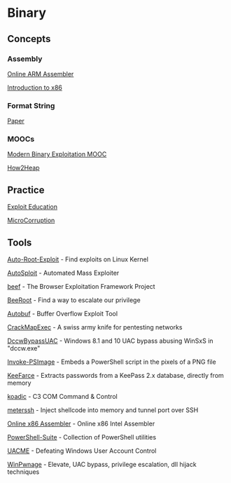 # Binary

## Concepts

### Assembly

[Online ARM Assembler](https://azm.azerialabs.com/)

[Introduction to x86](https://gitlab.com/mcmfb/intro_x86-64)

### Format String

[Paper](https://trailofbits.github.io/ctf/exploits/references/formatstring-1.2.pdf)

### MOOCs

[Modern Binary Exploitation MOOC](https://github.com/RPISEC/MBE)

[How2Heap](https://github.com/shellphish/how2heap)

## Practice

[Exploit Education](https://exploit.education/)

[MicroCorruption](https://microcorruption.com/login)

## Tools

[Auto-Root-Exploit](https://github.com/nilotpalbiswas/Auto-Root-Exploit/) - Find exploits on Linux Kernel

[AutoSploit](https://github.com/NullArray/AutoSploit) - Automated Mass Exploiter

[beef](https://github.com/beefproject/beef) - The Browser Exploitation Framework Project

[BeeRoot](https://github.com/AlessandroZ/BeRoot) - Find a way to escalate our privilege

[Autobuf](https://bitbucket.org/berserkguard/autobuf) - Buffer Overflow Exploit Tool

[CrackMapExec](https://github.com/byt3bl33d3r/CrackMapExec) - A swiss army knife for pentesting networks

[DccwBypassUAC](https://github.com/L3cr0f/DccwBypassUAC) - Windows 8.1 and 10 UAC bypass abusing WinSxS in "dccw.exe"

[Invoke-PSImage](https://github.com/peewpw/Invoke-PSImage) - Embeds a PowerShell script in the pixels of a PNG file

[KeeFarce](https://github.com/denandz/KeeFarce) - Extracts passwords from a KeePass 2.x database, directly from memory

[koadic](https://github.com/zerosum0x0/koadic) - C3 COM Command & Control

[meterssh](https://github.com/trustedsec/meterssh) - Inject shellcode into memory and tunnel port over SSH

[Online x86 Assembler](https://defuse.ca/online-x86-assembler.htm) - Online x86 Intel Assembler

[PowerShell-Suite](https://github.com/FuzzySecurity/PowerShell-Suite) - Collection of PowerShell utilities

[UACME](https://github.com/hfiref0x/UACME) - Defeating Windows User Account Control

[WinPwnage](https://github.com/rootm0s/WinPwnage) - Elevate, UAC bypass, privilege escalation, dll hijack techniques
